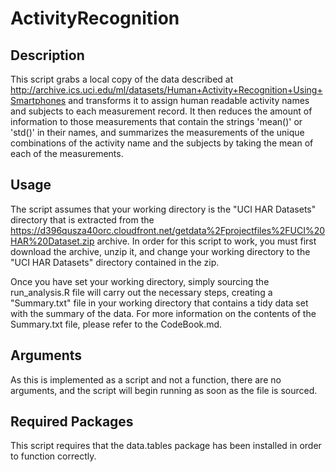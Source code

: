 ActivityRecognition
===================

## Description
This script grabs a local copy of the data described at http://archive.ics.uci.edu/ml/datasets/Human+Activity+Recognition+Using+Smartphones and transforms it to assign human readable activity names and subjects to each measurement record. It then reduces the amount of information to those measurements that contain the strings 'mean()' or 'std()' in their names, and summarizes the measurements of the unique combinations of the activity name and the subjects by taking the mean of each of the measurements.

## Usage
The script assumes that your working directory is the "UCI HAR Datasets" directory that is extracted from the https://d396qusza40orc.cloudfront.net/getdata%2Fprojectfiles%2FUCI%20HAR%20Dataset.zip archive. In order for this script to work, you must first download the archive, unzip it, and change your working directory to the "UCI HAR Datasets" directory contained in the zip.

Once you have set your working directory, simply sourcing the run_analysis.R file will carry out the necessary steps, creating a "Summary.txt" file in your working directory that contains a tidy data set with the summary of the data. For more information on the contents of the Summary.txt file, please refer to the CodeBook.md.

## Arguments
As this is implemented as a script and not a function, there are no arguments, and the script will begin running as soon as the file is sourced.

## Required Packages
This script requires that the data.tables package has been installed in order to function correctly.